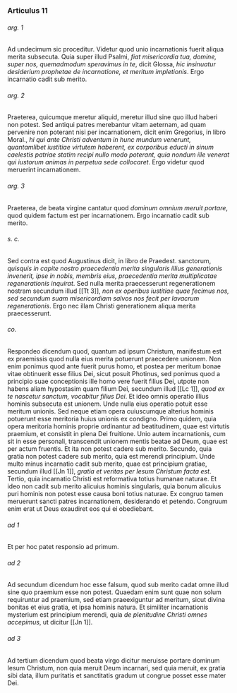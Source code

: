 ### Articulus 11

###### arg. 1
Ad undecimum sic proceditur. Videtur quod unio incarnationis fuerit aliqua merita subsecuta. Quia super illud Psalmi, *fiat misericordia tua, domine, super nos, quemadmodum speravimus in te*, dicit Glossa, *hic insinuatur desiderium prophetae de incarnatione, et meritum impletionis*. Ergo incarnatio cadit sub merito.

###### arg. 2
Praeterea, quicumque meretur aliquid, meretur illud sine quo illud haberi non potest. Sed antiqui patres merebantur vitam aeternam, ad quam pervenire non poterant nisi per incarnationem, dicit enim Gregorius, in libro Moral., *hi qui ante Christi adventum in hunc mundum venerunt, quantamlibet iustitiae virtutem haberent, ex corporibus educti in sinum caelestis patriae statim recipi nullo modo poterant, quia nondum ille venerat qui iustorum animas in perpetua sede collocaret*. Ergo videtur quod meruerint incarnationem.

###### arg. 3
Praeterea, de beata virgine cantatur quod *dominum omnium meruit portare*, quod quidem factum est per incarnationem. Ergo incarnatio cadit sub merito.

###### s. c.
Sed contra est quod Augustinus dicit, in libro de Praedest. sanctorum, *quisquis in capite nostro praecedentia merita singularis illius generationis invenerit, ipse in nobis, membris eius, praecedentia merita multiplicatae regenerationis inquirat*. Sed nulla merita praecesserunt regenerationem nostram secundum illud [[Tt 3]], *non ex operibus iustitiae quae fecimus nos, sed secundum suam misericordiam salvos nos fecit per lavacrum regenerationis*. Ergo nec illam Christi generationem aliqua merita praecesserunt.

###### co.
Respondeo dicendum quod, quantum ad ipsum Christum, manifestum est ex praemissis quod nulla eius merita potuerunt praecedere unionem. Non enim ponimus quod ante fuerit purus homo, et postea per meritum bonae vitae obtinuerit esse filius Dei, sicut posuit Photinus, sed ponimus quod a principio suae conceptionis ille homo vere fuerit filius Dei, utpote non habens aliam hypostasim quam filium Dei, secundum illud [[Lc 1]], *quod ex te nascetur sanctum, vocabitur filius Dei*. Et ideo omnis operatio illius hominis subsecuta est unionem. Unde nulla eius operatio potuit esse meritum unionis. Sed neque etiam opera cuiuscumque alterius hominis potuerunt esse meritoria huius unionis ex condigno. Primo quidem, quia opera meritoria hominis proprie ordinantur ad beatitudinem, quae est virtutis praemium, et consistit in plena Dei fruitione. Unio autem incarnationis, cum sit in esse personali, transcendit unionem mentis beatae ad Deum, quae est per actum fruentis. Et ita non potest cadere sub merito. Secundo, quia gratia non potest cadere sub merito, quia est merendi principium. Unde multo minus incarnatio cadit sub merito, quae est principium gratiae, secundum illud [[Jn 1]], *gratia et veritas per Iesum Christum facta est*. Tertio, quia incarnatio Christi est reformativa totius humanae naturae. Et ideo non cadit sub merito alicuius hominis singularis, quia bonum alicuius puri hominis non potest esse causa boni totius naturae. Ex congruo tamen meruerunt sancti patres incarnationem, desiderando et petendo. Congruum enim erat ut Deus exaudiret eos qui ei obediebant.

###### ad 1
Et per hoc patet responsio ad primum.

###### ad 2
Ad secundum dicendum hoc esse falsum, quod sub merito cadat omne illud sine quo praemium esse non potest. Quaedam enim sunt quae non solum requiruntur ad praemium, sed etiam praeexiguntur ad meritum, sicut divina bonitas et eius gratia, et ipsa hominis natura. Et similiter incarnationis mysterium est principium merendi, quia *de plenitudine Christi omnes accepimus*, ut dicitur [[Jn 1]].

###### ad 3
Ad tertium dicendum quod beata virgo dicitur meruisse portare dominum Iesum Christum, non quia meruit Deum incarnari, sed quia meruit, ex gratia sibi data, illum puritatis et sanctitatis gradum ut congrue posset esse mater Dei.

